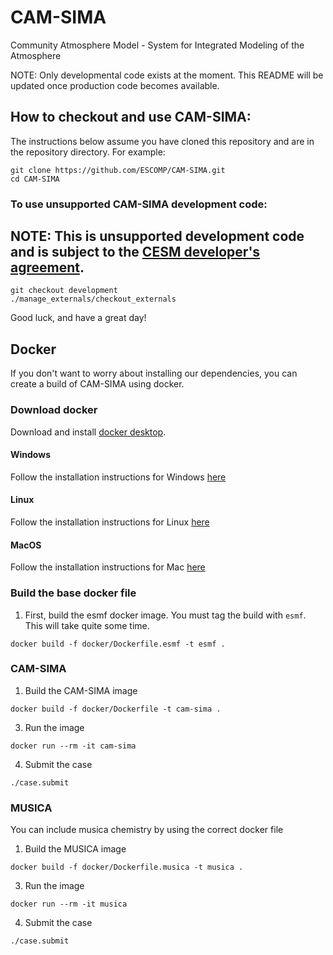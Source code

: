 # CAM-SIMA
Community Atmosphere Model - System for Integrated Modeling of the Atmosphere

NOTE:  Only developmental code exists at the moment.  This README will be updated once production code becomes available.

## How to checkout and use CAM-SIMA:

The instructions below assume you have cloned this repository and are in the repository directory. For example:
```
git clone https://github.com/ESCOMP/CAM-SIMA.git
cd CAM-SIMA
```

### To use unsupported CAM-SIMA **development** code:

## NOTE: This is **unsupported** development code and is subject to the [CESM developer's agreement](http://www.cgd.ucar.edu/cseg/development-code.html).
```
git checkout development
./manage_externals/checkout_externals
```

Good luck, and have a great day!

## Docker
If you don't want to worry about installing our dependencies, 
you can create a build of CAM-SIMA using docker.

### Download docker
Download and install [docker desktop](https://docs.docker.com/desktop/).

#### Windows
Follow the installation instructions for Windows [here](https://docs.docker.com/desktop/install/windows-install/)

#### Linux
Follow the installation instructions for Linux [here](https://docs.docker.com/desktop/install/linux-install/)

#### MacOS
Follow the installation instructions for Mac [here](https://docs.docker.com/desktop/install/mac-install/)


### Build the base docker file
1. First, build the esmf docker image. You must tag the build with `esmf`. This will take quite some time.
```
docker build -f docker/Dockerfile.esmf -t esmf .
```

### CAM-SIMA

1. Build the CAM-SIMA image
```
docker build -f docker/Dockerfile -t cam-sima .
```
3. Run the image
```
docker run --rm -it cam-sima
```
4. Submit the case
```
./case.submit
```

### MUSICA
You can include musica chemistry by using the correct docker file

1. Build the MUSICA image
```
docker build -f docker/Dockerfile.musica -t musica .
```
3. Run the image
```
docker run --rm -it musica
```
4. Submit the case
```
./case.submit
```